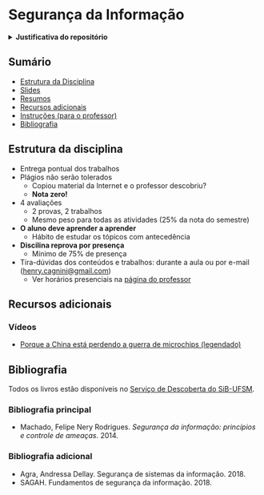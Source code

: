 # Segurança da Informação

<details>
    <summary><b>Justificativa do repositório</b></summary>
Material para a Prova Didática do Concurso Docente para professor Adjunto do Centro de Tecnologia da UFSM, Departamento de Eletrônica e Computação, realizado no dia 11/05/2023, às 10h10.
</details>

## Sumário

* [Estrutura da Disciplina](#estrutura-da-disciplina)
* [Slides](src/README.md)
* [Resumos](resumos/README.md)
* [Recursos adicionais](#recursos-adicionais)
* [Instruções (para o professor)](instruções_professor.md)
* [Bibliografia](#bibliografia)

## Estrutura da disciplina

* Entrega pontual dos trabalhos
* Plágios não serão tolerados
    * Copiou material da Internet e o professor descobriu?
    * **Nota zero!**
* 4 avaliações
    * 2 provas, 2 trabalhos
    * Mesmo peso para todas as atividades (25% da nota do semestre)
* **O aluno deve aprender a aprender**
    * Hábito de estudar os tópicos com antecedência
* **Discilina reprova por presença**
    * Mínimo de 75% de presença
* Tira-dúvidas dos conteúdos e trabalhos: durante a aula ou por e-mail (henry.cagnini@gmail.com)
    * Ver horários presenciais na [página do professor]()

## Recursos adicionais

### Vídeos

* [Porque a China está perdendo a guerra de microchips (legendado)](https://www.youtube.com/watch?v=Uh4QGey2zTk)

## Bibliografia

Todos os livros estão disponíveis no [Serviço de Descoberta do SiB-UFSM](https://www.ufsm.br/orgaos-suplementares/biblioteca).

### Bibliografia principal 

* Machado, Felipe Nery Rodrigues. _Segurança da informação: princípios e controle de ameaças_. 2014.

### Bibliografia adicional

* Agra, Andressa Dellay. Segurança de sistemas da informação. 2018.
* SAGAH. Fundamentos de segurança da informação. 2018.